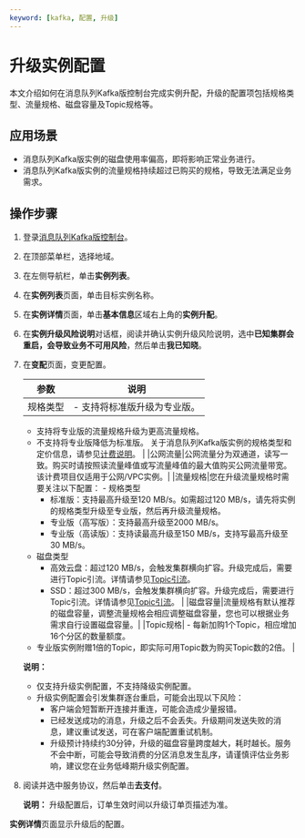 ```yaml
---
keyword: [kafka, 配置, 升级]
---
```


# 升级实例配置

本文介绍如何在消息队列Kafka版控制台完成实例升配，升级的配置项包括规格类型、流量规格、磁盘容量及Topic规格等。

## 应用场景

-   消息队列Kafka版实例的磁盘使用率偏高，即将影响正常业务进行。
-   消息队列Kafka版实例的流量规格持续超过已购买的规格，导致无法满足业务需求。

## 操作步骤

1.  登录[消息队列Kafka版控制台](https://kafka.console.aliyun.com/?spm=a2c4g.11186623.2.22.6bf72638IfKzDm)。

2.  在顶部菜单栏，选择地域。

3.  在左侧导航栏，单击**实例列表**。

4.  在**实例列表**页面，单击目标实例名称。

5.  在**实例详情**页面，单击**基本信息**区域右上角的**实例升配**。

6.  在**实例升级风险说明**对话框，阅读并确认实例升级风险说明，选中**已知集群会重启，会导致业务不可用风险**，然后单击**我已知晓**。

7.  在**变配**页面，变更配置。

    |参数|说明|
    |--|--|
    |规格类型|    -   支持将标准版升级为专业版。
    -   支持将专业版的流量规格升级为更高流量规格。
    -   不支持将专业版降低为标准版。
关于消息队列Kafka版实例的规格类型和定价信息，请参见[计费说明](/intl.zh-CN/产品定价/计费说明.md)。 |
    |公网流量|公网流量分为双通道，读写一致。购买时请按照读流量峰值或写流量峰值的最大值购买公网流量带宽。该计费项目仅适用于公网/VPC实例。|
    |流量规格|您在升级流量规格时需要关注以下配置：    -   规格类型
        -   标准版：支持最高升级至120 MB/s。如需超过120 MB/s，请先将实例的规格类型升级至专业版，然后再升级流量规格。
        -   专业版（高写版）：支持最高升级至2000 MB/s。
        -   专业版（高读版）：支持读最高升级至150 MB/s，支持写最高升级至30 MB/s。
    -   磁盘类型
        -   高效云盘：超过120 MB/s，会触发集群横向扩容。升级完成后，需要进行Topic引流。详情请参见[Topic引流](/intl.zh-CN/用户指南/实例/Topic引流.md)。
        -   SSD：超过300 MB/s，会触发集群横向扩容。升级完成后，需要进行Topic引流。详情请参见[Topic引流](/intl.zh-CN/用户指南/实例/Topic引流.md)。 |
    |磁盘容量|流量规格有默认推荐的磁盘容量，调整流量规格会相应调整磁盘容量，您也可以根据业务需求自行设置磁盘容量。|
    |Topic规格|    -   每新加购1个Topic，相应增加16个分区的数量额度。
    -   专业版实例附赠1倍的Topic，即实际可用Topic数为购买Topic数的2倍。 |

    **说明：**

    -   仅支持升级实例配置，不支持降级实例配置。
    -   升级实例配置会引发集群逐台重启，可能会出现以下风险：
        -   客户端会短暂断开连接并重连，可能会造成少量报错。
        -   已经发送成功的消息，升级之后不会丢失。升级期间发送失败的消息，建议重试发送，可在客户端配置重试机制。
        -   升级预计持续约30分钟，升级的磁盘容量跨度越大，耗时越长。服务不会中断，可能会导致消费的分区消息发生乱序，请谨慎评估业务影响，建议您在业务低峰期升级实例配置。
8.  阅读并选中服务协议，然后单击**去支付**。

    **说明：** 升级配置后，订单生效时间以升级订单页描述为准。


**实例详情**页面显示升级后的配置。

